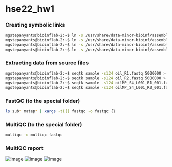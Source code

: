 # hse22_hw1

### Creating symbolic links

```bash
mgstepanyants@bioinflab-2:~$ ln -s /usr/share/data-minor-bioinf/assembly/oil_R1.fastq
mgstepanyants@bioinflab-2:~$ ln -s /usr/share/data-minor-bioinf/assembly/oil_R2.fastq
mgstepanyants@bioinflab-2:~$ ln -s /usr/share/data-minor-bioinf/assembly/oilMP_S4_L001_R1_001.fastq
mgstepanyants@bioinflab-2:~$ ln -s /usr/share/data-minor-bioinf/assembly/oilMP_S4_L001_R2_001.fastq
```

### Extracting data from source files

```bash
mgstepanyants@bioinflab-2:~$ seqtk sample -s124 oil_R1.fastq 5000000 > sub1.fastq
mgstepanyants@bioinflab-2:~$ seqtk sample -s124 oil_R2.fastq 5000000 > sub2.fastq
mgstepanyants@bioinflab-2:~$ seqtk sample -s124 oilMP_S4_L001_R1_001.fastq 1500000 > matep1.fastq
mgstepanyants@bioinflab-2:~$ seqtk sample -s124 oilMP_S4_L001_R2_001.fastq 1500000 > matep2.fastq
```

### FastQC (to the special folder)
```bash
ls sub* matep* | xargs -tI{} fastqc -o fastqc {}
```

### MultiQC (to the special folder)
```bash
multiqc -o multiqc fastqc
```

### MultiQC report
![image](https://user-images.githubusercontent.com/71763293/193472430-704bd9ac-a932-4819-b388-8dd5cd0fb620.png)
![image](https://user-images.githubusercontent.com/71763293/193472515-662bfe96-7643-4870-85f6-dc14ae100ecc.png)
![image](https://user-images.githubusercontent.com/71763293/193472527-39b09e54-fd99-43a4-9a3a-3be99f6077d7.png)

